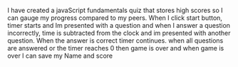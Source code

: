I have created a javaScript fundamentals quiz that stores high scores so I can gauge my progress compared to my peers.
When I click start button, timer starts and Im presented with a question and when I answer a question incorrectly, time is subtracted from the clock and im presented with another question. When the answer is correct timer continues. when all questions are answered or the timer reaches 0 then game is over and when game is over I can save my Name and score